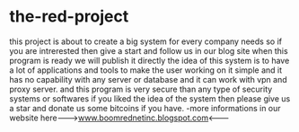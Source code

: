 # the-red-project
this project is about to create a big system for every company needs so if you are intrerested then
give a start and follow us in our blog site
when this program is ready we will publish it directly
the idea of this system is to have a lot of applications and tools to make the user working on it simple
and it has no capability with any server or database
and it can work with vpn and proxy server.
and this program is very secure than any type of security systems or softwares
if you liked the idea of the system then please give us a star and donate us some bitcoins if you have.
-more informations in our website here--->www.boomrednetinc.blogspot.com<---
